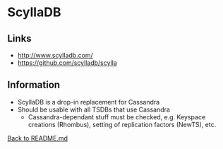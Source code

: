 # ScyllaDB

## Links

* http://www.scylladb.com/
* https://github.com/scylladb/scylla

## Information

* ScyllaDB is a drop-in replacement for Cassandra
* Should be usable with all TSDBs that use Cassandra
    * Cassandra-dependant stuff must be checked, e.g. Keyspace creations (Rhombus), setting of replication factors (NewTS), etc.

[Back to README.md](../../README.md)
